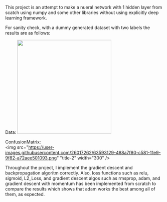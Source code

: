 This project is an attempt to make a nueral network with 1 hidden layer from scatch using numpy and some other libraries without using explicitly deep learning framework. 

For sanity check, with a dummy generated dataset with two labels the results are as follows: 

 

<p float="left">
   Data:
  <img src="https://user-images.githubusercontent.com/26017262/63592934-ca2ddd80-c580-11e9-9f44-69c392ff976f.png "title-1" width="300" />
                                                                                                                             
   ConfusionMatrix:                                                                                                         
  <img src="https://user-images.githubusercontent.com/26017262/63593129-488a7f80-c581-11e9-9f82-a72aee501093.png" "title-2" width="300" /> 
  
</p>

Throughout the project, I implement the gradient descent and backpropagation algoritm correctly. Also, loss functions such as  relu, sigmoid, L2_Loss, and gradient descent algos such as rmsprop, adam, and gradient descent with momentum has been implemented from scratch to compare the results which shows that adam works the best among all of them, as expected. 


